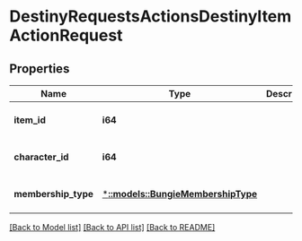 # DestinyRequestsActionsDestinyItemActionRequest

## Properties
Name | Type | Description | Notes
------------ | ------------- | ------------- | -------------
**item_id** | **i64** |  | [optional] [default to null]
**character_id** | **i64** |  | [optional] [default to null]
**membership_type** | [***::models::BungieMembershipType**](BungieMembershipType.md) |  | [optional] [default to null]

[[Back to Model list]](../README.md#documentation-for-models) [[Back to API list]](../README.md#documentation-for-api-endpoints) [[Back to README]](../README.md)


